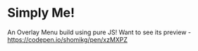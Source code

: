 # Simply Me!
An Overlay Menu build using pure JS!
Want to see its preview - https://codepen.io/shomikg/pen/xzMXPZ
